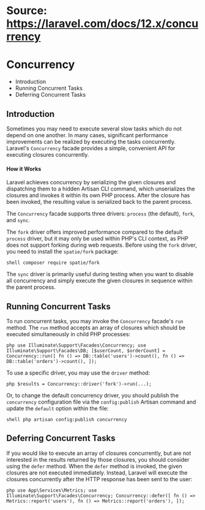 # Source: https://laravel.com/docs/12.x/concurrency

# Concurrency

  * Introduction
  * Running Concurrent Tasks
  * Deferring Concurrent Tasks



## Introduction

Sometimes you may need to execute several slow tasks which do not depend on one another. In many cases, significant performance improvements can be realized by executing the tasks concurrently. Laravel's `Concurrency` facade provides a simple, convenient API for executing closures concurrently.

#### How it Works

Laravel achieves concurrency by serializing the given closures and dispatching them to a hidden Artisan CLI command, which unserializes the closures and invokes it within its own PHP process. After the closure has been invoked, the resulting value is serialized back to the parent process.

The `Concurrency` facade supports three drivers: `process` (the default), `fork`, and `sync`.

The `fork` driver offers improved performance compared to the default `process` driver, but it may only be used within PHP's CLI context, as PHP does not support forking during web requests. Before using the `fork` driver, you need to install the `spatie/fork` package:

```shell composer require spatie/fork ``` 

The `sync` driver is primarily useful during testing when you want to disable all concurrency and simply execute the given closures in sequence within the parent process.

## Running Concurrent Tasks

To run concurrent tasks, you may invoke the `Concurrency` facade's `run` method. The `run` method accepts an array of closures which should be executed simultaneously in child PHP processes:

```php use Illuminate\Support\Facades\Concurrency; use Illuminate\Support\Facades\DB; [$userCount, $orderCount] = Concurrency::run([ fn () => DB::table('users')->count(), fn () => DB::table('orders')->count(), ]); ``` 

To use a specific driver, you may use the `driver` method:

```php $results = Concurrency::driver('fork')->run(...); ``` 

Or, to change the default concurrency driver, you should publish the `concurrency` configuration file via the `config:publish` Artisan command and update the `default` option within the file:

```shell php artisan config:publish concurrency ``` 

## Deferring Concurrent Tasks

If you would like to execute an array of closures concurrently, but are not interested in the results returned by those closures, you should consider using the `defer` method. When the `defer` method is invoked, the given closures are not executed immediately. Instead, Laravel will execute the closures concurrently after the HTTP response has been sent to the user:

```php use App\Services\Metrics; use Illuminate\Support\Facades\Concurrency; Concurrency::defer([ fn () => Metrics::report('users'), fn () => Metrics::report('orders'), ]); ``` 
